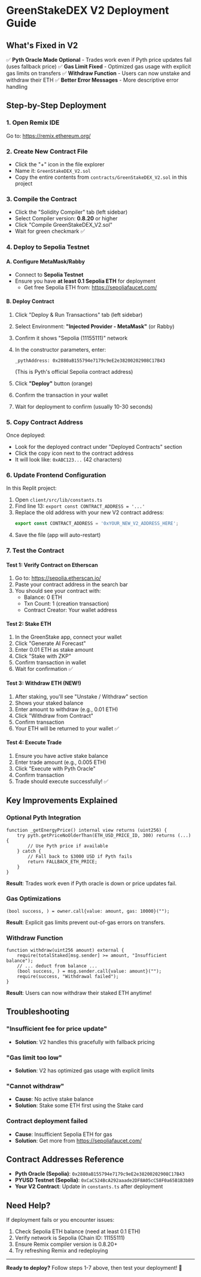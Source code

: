 # GreenStakeDEX V2 Deployment Guide

## What's Fixed in V2

✅ **Pyth Oracle Made Optional** - Trades work even if Pyth price updates fail (uses fallback price)
✅ **Gas Limit Fixed** - Optimized gas usage with explicit gas limits on transfers
✅ **Withdraw Function** - Users can now unstake and withdraw their ETH
✅ **Better Error Messages** - More descriptive error handling

## Step-by-Step Deployment

### 1. Open Remix IDE
Go to: https://remix.ethereum.org/

### 2. Create New Contract File
- Click the "+" icon in the file explorer
- Name it: `GreenStakeDEX_V2.sol`
- Copy the entire contents from `contracts/GreenStakeDEX_V2.sol` in this project

### 3. Compile the Contract
- Click the "Solidity Compiler" tab (left sidebar)
- Select Compiler version: **0.8.20** or higher
- Click "Compile GreenStakeDEX_V2.sol"
- Wait for green checkmark ✅

### 4. Deploy to Sepolia Testnet

#### A. Configure MetaMask/Rabby
- Connect to **Sepolia Testnet**
- Ensure you have **at least 0.1 Sepolia ETH** for deployment
  - Get free Sepolia ETH from: https://sepoliafaucet.com/

#### B. Deploy Contract
1. Click "Deploy & Run Transactions" tab (left sidebar)
2. Select Environment: **"Injected Provider - MetaMask"** (or Rabby)
3. Confirm it shows "Sepolia (11155111)" network
4. In the constructor parameters, enter:
   ```
   _pythAddress: 0x2880aB155794e7179c9eE2e38200202908C17B43
   ```
   (This is Pyth's official Sepolia contract address)

5. Click **"Deploy"** button (orange)
6. Confirm the transaction in your wallet
7. Wait for deployment to confirm (usually 10-30 seconds)

### 5. Copy Contract Address
Once deployed:
- Look for the deployed contract under "Deployed Contracts" section
- Click the copy icon next to the contract address
- It will look like: `0xABC123...` (42 characters)

### 6. Update Frontend Configuration
In this Replit project:
1. Open `client/src/lib/constants.ts`
2. Find line 13: `export const CONTRACT_ADDRESS = '...'`
3. Replace the old address with your new V2 contract address:
   ```typescript
   export const CONTRACT_ADDRESS = '0xYOUR_NEW_V2_ADDRESS_HERE';
   ```
4. Save the file (app will auto-restart)

### 7. Test the Contract

#### Test 1: Verify Contract on Etherscan
1. Go to: https://sepolia.etherscan.io/
2. Paste your contract address in the search bar
3. You should see your contract with:
   - Balance: 0 ETH
   - Txn Count: 1 (creation transaction)
   - Contract Creator: Your wallet address

#### Test 2: Stake ETH
1. In the GreenStake app, connect your wallet
2. Click "Generate AI Forecast"
3. Enter 0.01 ETH as stake amount
4. Click "Stake with ZKP"
5. Confirm transaction in wallet
6. Wait for confirmation ✅

#### Test 3: Withdraw ETH (NEW!)
1. After staking, you'll see "Unstake / Withdraw" section
2. Shows your staked balance
3. Enter amount to withdraw (e.g., 0.01 ETH)
4. Click "Withdraw from Contract"
5. Confirm transaction
6. Your ETH will be returned to your wallet ✅

#### Test 4: Execute Trade
1. Ensure you have active stake balance
2. Enter trade amount (e.g., 0.005 ETH)
3. Click "Execute with Pyth Oracle"
4. Confirm transaction
5. Trade should execute successfully! ✅

## Key Improvements Explained

### Optional Pyth Integration
```solidity
function _getEnergyPrice() internal view returns (uint256) {
    try pyth.getPriceNoOlderThan(ETH_USD_PRICE_ID, 300) returns (...) {
        // Use Pyth price if available
    } catch {
        // Fall back to $3000 USD if Pyth fails
        return FALLBACK_ETH_PRICE;
    }
}
```
**Result**: Trades work even if Pyth oracle is down or price updates fail.

### Gas Optimizations
```solidity
(bool success, ) = owner.call{value: amount, gas: 10000}("");
```
**Result**: Explicit gas limits prevent out-of-gas errors on transfers.

### Withdraw Function
```solidity
function withdraw(uint256 amount) external {
    require(totalStaked[msg.sender] >= amount, "Insufficient balance");
    // ... deduct from balance ...
    (bool success, ) = msg.sender.call{value: amount}("");
    require(success, "Withdrawal failed");
}
```
**Result**: Users can now withdraw their staked ETH anytime!

## Troubleshooting

### "Insufficient fee for price update"
- **Solution**: V2 handles this gracefully with fallback pricing

### "Gas limit too low"
- **Solution**: V2 has optimized gas usage with explicit limits

### "Cannot withdraw"
- **Cause**: No active stake balance
- **Solution**: Stake some ETH first using the Stake card

### Contract deployment failed
- **Cause**: Insufficient Sepolia ETH for gas
- **Solution**: Get more from https://sepoliafaucet.com/

## Contract Addresses Reference

- **Pyth Oracle (Sepolia)**: `0x2880aB155794e7179c9eE2e38200202908C17B43`
- **PYUSD Testnet (Sepolia)**: `0xCaC524BcA292aaade2DF8A05cC58F0a65B1B3bB9`
- **Your V2 Contract**: Update in `constants.ts` after deployment

## Need Help?

If deployment fails or you encounter issues:
1. Check Sepolia ETH balance (need at least 0.1 ETH)
2. Verify network is Sepolia (Chain ID: 11155111)
3. Ensure Remix compiler version is 0.8.20+
4. Try refreshing Remix and redeploying

---

**Ready to deploy?** Follow steps 1-7 above, then test your deployment! 🚀
